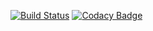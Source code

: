 [![Build Status](https://travis-ci.org/opendevsecops/www.svg?branch=master)](https://travis-ci.org/opendevsecops/www)
[![Codacy Badge](https://api.codacy.com/project/badge/Grade/6f5d477e28f94db9a0248bd87e0949a2)](https://www.codacy.com/app/OpenDevSecOps/www?utm_source=github.com&amp;utm_medium=referral&amp;utm_content=opendevsecops/www&amp;utm_campaign=Badge_Grade)
